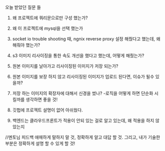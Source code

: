 오늘 받았던 질문 들

1. 왜 프로젝트에 쿼리문으로만 구성 했는가?

2. 왜 이 프로젝트에 mysql을 선택 했는가

3. socket io trouble shooting 때, ngnix reverse proxy 설정 해줬다고 했는데, 왜 해줘야 했는가?

4. s3 이미지 리사이징을 통한 속도 개선을 했다고 했는데, 어떻게 해줬는가?

5. 원본 이미지를 날아가고 리사이징된 이미지가 저장 되는가?

6. 원본 이미지를 보장 하지 않고 리사이징된 이미지가 업로드 된다면, 이슈가 될수 있을까?

7. 저장 하는 이미지의 확장자에 대해서 신경을 썼나?
-로직을 어떻게 하면 단순화 시킬까를 생각하면 좋을 것!

8. 깃헙에 프로젝트 설명이 없어 아쉬웠다.

9. 백엔드는 클라우드프론트가 적용이 안되 있는 걸로 알고 있는데, 왜 적용을 하지 않았는지


//멘토님 피드백 
애매하게 말하지 말 것, 
정확하게 알고 대답 할 것.
그리고,
내가 기술한 부분은 정확하게 설명 할 수 있게 할 것!



